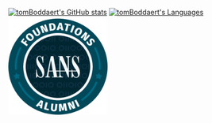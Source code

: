 [![tomBoddaert's GitHub stats](https://github-readme-stats.vercel.app/api?username=tomBoddaert&show_icons=true&include_all_commits=true&hide_border=true&theme=tokyonight&bg_color=0000)](https://github.com/tomBoddaert/)
[![tomBoddaert's Languages](https://github-readme-stats.vercel.app/api/top-langs/?username=tomBoddaert&layout=compact&hide_border=true&hide=shell&langs_count=7&theme=tokyonight&bg_color=0000)](https://github.com/tomBoddaert?tab=repositories)  
[<img src="SANS%20Foundations%20-%20SANS%20Foundations%20Alumni%20-%202021-06-26.svg" width="200" height="200" alt="SANS Foundations Badge">](https://api.badgr.io/public/assertions/S3wFplPZTMmDDSXNRez1zw)
